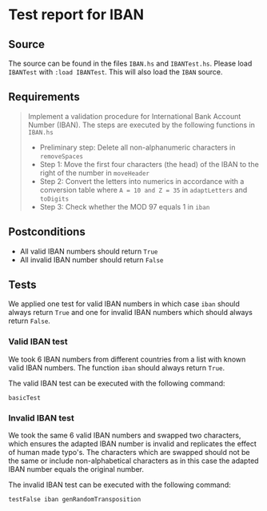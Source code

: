 # Test report for IBAN

## Source

The source can be found in the files `IBAN.hs` and `IBANTest.hs`. Please load `IBANTest` with `:load IBANTest`. This will also load the `IBAN` source.

## Requirements

> Implement a validation procedure for International Bank Account Number (IBAN). The steps are executed by the following functions in `IBAN.hs`
> 
> - Preliminary step: Delete all non-alphanumeric characters in `removeSpaces`
> - Step 1: Move the first four characters (the head) of the IBAN to the right of the number in `moveHeader`
> - Step 2: Convert the letters into numerics in accordance with a conversion table where `A = 10 and Z = 35` in `adaptLetters` and `toDigits`
> - Step 3: Check whether the MOD 97 equals 1 in `iban` 

## Postconditions

- All valid IBAN numbers should return `True`
- All invalid IBAN number should return `False`


## Tests

We applied one test for valid IBAN numbers in which case `iban` should always return `True` and one for invalid IBAN numbers which should always return `False`. 

### Valid IBAN test

We took 6 IBAN numbers from different countries from a list with known valid IBAN numbers. The function `iban` should always return `True`.

The valid IBAN test can be executed with the following command:

```
basicTest
```

### Invalid IBAN test

We took the same 6 valid IBAN numbers and swapped two characters, which ensures the adapted IBAN number is invalid and replicates the effect of human made typo's. The characters which are swapped should not be the same or include non-alphabetical characters as in this case the adapted IBAN number equals the original number.

The invalid IBAN test can be executed with the following command:

```
testFalse iban genRandomTransposition
```
